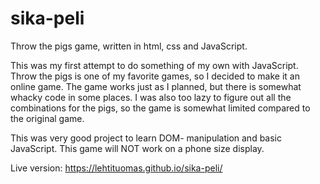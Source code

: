 # sika-peli
Throw the pigs game, written in html, css and JavaScript.

This was my first attempt to do something of my own with JavaScript. Throw the pigs is one of my favorite games, so I decided to make it an online game. The game works just as I planned, but there is somewhat whacky code in some places. I was also too lazy to figure out all the combinations for the pigs, so the game is somewhat limited compared to the original game.

This was very good project to learn DOM- manipulation and basic JavaScript.
This game will NOT work on a phone size display.

Live version: https://lehtituomas.github.io/sika-peli/
